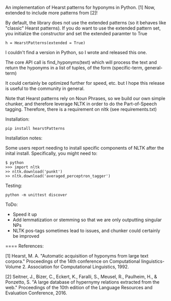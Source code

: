 An implementation of Hearst patterns for hyponyms in Python. [1] Now, extended to include more patterns from [2]!

By default, the library does not use the extended patterns (so it behaves like "classic" Hearst patterns). If you do want to use the extended pattern set, you initialize the constructor and set the extended paramter to True

```
h = HearstPatterns(extended = True)
```

I couldn't find a version in Python, so I wrote and released this one.

The core API call is find_hyponyms(text) which will process the text and return the hyponyms in a list of tuples,
of the form (specific-term, general-term)

It could certainly be optimized further for speed, etc. but I hope this release is useful to the community in general.

Note that Hearst patterns rely on Noun Phrases, so we build our own simple chunker, and therefore leverage NLTK in order
to do the Part-of-Speech tagging. Therefore, there is a requirement on nltk (see requirements.txt)

Installation:

```
pip install hearstPatterns
```

Installation notes:

Some users report needing to install specific components of NLTK after the inital install. Specifically, you might need to:

```
$ python
>>> import nltk
>> nltk.download('punkt')
>> nltk.download('averaged_perceptron_tagger')
```

Testing:

```
python -m unittest discover
```

ToDo:

* Speed it up
* Add lemmatization or stemming so that we are only outputting singular NPs
* NLTK pos-tags sometimes lead to issues, and chunker could certainly be improved

====
References:

[1] Hearst, M. A. "Automatic acquisition of hyponyms from large text corpora." Proceedings of the 14th conference on Computational linguistics-Volume 2. Association for Computational Linguistics, 1992.

[2] Seitner, J., Bizer, C., Eckert, K., Faralli, S., Meusel, R., Paulheim, H., & Ponzetto, S. "A large database of hypernymy relations extracted from the web." Proceedings of the 10th edition of the Language Resources and Evaluation Conference, 2016.

